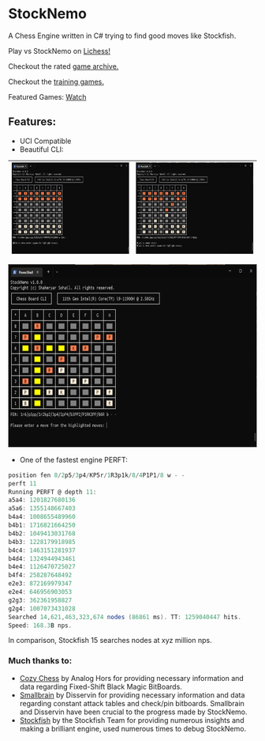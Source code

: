 # StockNemo
A Chess Engine written in C# trying to find good moves like Stockfish.

Play vs StockNemo on <a href="https://lichess.org/?user=StockNemo#friend">Lichess!</a> 

Checkout the rated <a href="https://lichess.org/@/StockNemo/rated">game archive.</a>

Checkout the <a href="https://github.com/TheBlackPlague/StockNemo-SelfPlay/blob/main/2.0.0.3/GAMES.md">training games.</a> 
 
Featured Games: [Watch](FEATUREDGAMES.md)

## Features:
- UCI Compatible
- Beautiful CLI:

| <img src=".readme/b1.png" alt="Start" width="300" height="185"/> | <img src=".readme/b2.png" alt="Start" width="300" height="185"/> |
|------------------------------------------------------------------|------------------------------------------------------------------|
<img src=".readme/b3.png" alt="Checkmate" width="600" height="370"/>

- One of the fastest engine PERFT:
```csharp
position fen 8/2p5/3p4/KP5r/1R3p1k/8/4P1P1/8 w - -
perft 11
Running PERFT @ depth 11:
a5a4: 1201827680136
a5a6: 1355148667403
b4a4: 1008655489960
b4b1: 1716821664250
b4b2: 1049413031768
b4b3: 1228179918985
b4c4: 1463151281937
b4d4: 1324944943461
b4e4: 1126470725027
b4f4: 258287648492
e2e3: 872169979347
e2e4: 646956903053
g2g3: 362361958827
g2g4: 1007073431028
Searched 14,621,463,323,674 nodes (86861 ms). TT: 1259040447 hits.
Speed: 168.3B nps.
```

In comparison, Stockfish 15 searches nodes at xyz million nps.

### Much thanks to:
- [Cozy Chess](https://github.com/analog-hors/cozy-chess) by Analog Hors for
providing necessary information and data regarding Fixed-Shift Black Magic
BitBoards.
- [Smallbrain](https://github.com/Disservin/Smallbrain) by Disservin for
providing necessary information and data regarding constant attack tables and
check/pin bitboards. Smallbrain and Disservin have been crucial to the
progress made by StockNemo.
- [Stockfish](https://github.com/official-stockfish/Stockfish) by the
Stockfish Team for providing numerous insights and making a brilliant engine,
used numerous times to debug StockNemo.

